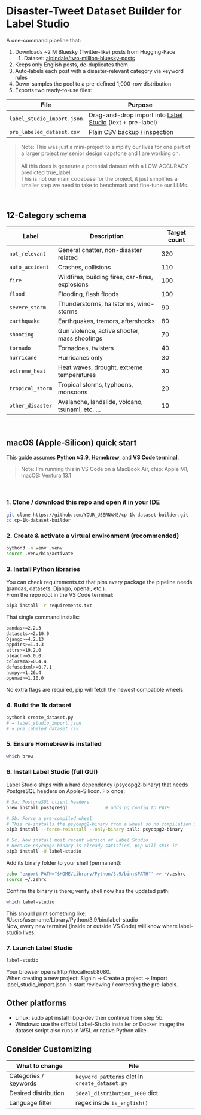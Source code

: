 # Disaster-Tweet Dataset Builder for Label Studio

A one-command pipeline that:

1. Downloads ~2 M Bluesky (Twitter-like) posts from Hugging-Face 
   1. Dataset: [alpindale/two-million-bluesky-posts](https://huggingface.co/datasets/alpindale/two-million-bluesky-posts)  
2. Keeps only English posts, de-duplicates them  
3. Auto-labels each post with a disaster-relevant category via keyword rules  
4. Down-samples the pool to a pre-defined 1,000-row distribution  
5. Exports two ready-to-use files:

| File | Purpose |
|---|---|
| `label_studio_import.json` | Drag-and-drop import into [Label Studio](https://labelstud.io) (text + pre-label) |
| `pre_labeled_dataset.csv` | Plain CSV backup / inspection | <br>


> Note: This was just a mini-project to simplify our lives for one part of a larger project my senior design capstone and I are working on. <br> <br>
> All this does is generate a potential dataset with a LOW-ACCURACY predicted true_label. <br>
> This is not our main codebase for the project, it just simplifies a smaller step we need to take to benchmark and fine-tune our LLMs. 
<br>

## 12-Category schema

| Label | Description | Target count |
|---|---|---|
| `not_relevant` | General chatter, non-disaster related | 320 |
| `auto_accident` | Crashes, collisions | 110 |
| `fire` | Wildfires, building fires, car-fires, explosions | 100 |
| `flood` | Flooding, flash floods | 100 |
| `severe_storm` | Thunderstorms, hailstorms, wind-storms | 90 |
| `earthquake` | Earthquakes, tremors, aftershocks | 80 |
| `shooting` | Gun violence, active shooter, mass shootings | 70 |
| `tornado` | Tornadoes, twisters | 40 |
| `hurricane` | Hurricanes only | 30 |
| `extreme_heat` | Heat waves, drought, extreme temperatures | 30 |
| `tropical_storm` | Tropical storms, typhoons, monsoons | 20 |
| `other_disaster` | Avalanche, landslide, volcano, tsunami, etc. … | 10 |

<br>

## macOS (Apple-Silicon) quick start

This guide assumes **Python ≥3.9**, **Homebrew**, and **VS Code terminal**.

> Note: I'm running this in VS Code on a MacBook Air, chip: Apple M1, macOS: Ventura 13.1

<br>

### 1. Clone / download this repo and open it in your IDE

```bash
git clone https://github.com/YOUR_USERNAME/cp-1k-dataset-builder.git
cd cp-1k-dataset-builder
```

### 2. Create & activate a virtual environment (recommended)
```bash
python3 -m venv .venv
source .venv/bin/activate
```

### 3. Install Python libraries
You can check requirements.txt that pins every package the pipeline needs (pandas, datasets, Django, openai, etc.). \
From the repo root in the VS Code terminal:
```bash
pip3 install -r requirements.txt
```
That single command installs:
```bash
pandas>=2.2.3
datasets>=2.10.0
Django>=4.2.13
appdirs>=1.4.3
attrs>=19.2.0
bleach>=5.0.0
colorama>=0.4.4
defusedxml>=0.7.1
numpy>=1.26.4
openai>=1.10.0
```
No extra flags are required, pip will fetch the newest compatible wheels.


### 4. Build the 1k dataset
```bash
python3 create_dataset.py
# → label_studio_import.json
# → pre_labeled_dataset.csv
```

### 5. Ensure Homebrew is installed
```bash
which brew
```

### 6. Install Label Studio (full GUI)
Label Studio ships with a hard dependency (psycopg2-binary) that needs PostgreSQL headers on Apple-Silicon.
Fix once:
```bash
# 5a. PostgreSQL client headers
brew install postgresql              # adds pg_config to PATH

# 5b. Force a pre-compiled wheel
# This re-installs the psycopg2-binary from a wheel so no compilation is required
pip3 install --force-reinstall --only-binary :all: psycopg2-binary

# 5c. Now install most recent version of Label Studio
# Because psycopg2-binary is already satisfied, pip will skip it
pip3 install -U label-studio
``` 

Add its binary folder to your shell (permanent):
```bash
echo 'export PATH="$HOME/Library/Python/3.9/bin:$PATH"' >> ~/.zshrc
source ~/.zshrc
```

Confirm the binary is there; verify shell now has the updated path:
```bash
which label-studio
```
This should print something like: /Users/username/Library/Python/3.9/bin/label-studio \
Now, every new terminal (inside or outside VS Code) will know where label-studio lives.

### 7. Launch Label Studio
```bash
label-studio
```

Your browser opens http://localhost:8080. \
When creating a new project:
Signin → Create a project → Import label_studio_import.json → start reviewing / correcting the pre-labels.

## Other platforms
- Linux: sudo apt install libpq-dev then continue from step 5b.
- Windows: use the official Label-Studio installer or Docker image; the dataset script also runs in WSL or native Python alike.

## Consider Customizing 
| What to change        | File                                           |
| --------------------- | ---------------------------------------------- |
| Categories / keywords | `keyword_patterns` dict in `create_dataset.py` |
| Desired distribution  | `ideal_distribution_1000` dict                 |
| Language filter       | regex inside `is_english()`                    |


<!-- # pip3 install pandas datasets
# python3 create_dataset.py
# - that'll run the pre-labeled dataset script

# pip3 install label-studio --no-deps
# pip3 install pandas datasets openai "Django>=4.2.13"
# pip3 install -r requirements.txt

# pip3 install label-studio
# - if you get teh psycopg2-binary error, try installing the minimal version first
# pip3 install label-studio-core
# label-studio

# Install without the problematic dependency
#  pip3 install label-studio --no-deps
#  pip3 install django rq django-rq pandas numpy openai\
    
#####

# THIS IS WITHIN VSCODE ON A MacBook Air, chip: Apple M1, macOS: Ventura 13.1
# Ensure Homebre is available inside this terminal
#    which brew
# Install the PostgreSQL client headers 
#    brew install postgresql

# Re-install psycopg2-binary from a wheel so no compilation is required
#    pip3 install --force-reinstall --only-binary :all: psycopg2-binary
# Now try installing label studio again; because psycopg2-binary is already satisfied, pip will skip it
#    pip3 install --upgrade label-studio
# Start Label Studio
#    label-studio
# That should open http://localhost:8080 in your browser

# Add the missing directory to PATH for this session
#    export PATH="$HOME/Library/Python/3.9/bin:$PATH"
# Confirm the binary is there
#    which label-studio
# → /Users/bonszai/Library/Python/3.9/bin/label-studio

# to keep the fix permanent, append the export line to your shell profile
#.   echo 'export PATH="$HOME/Library/Python/3.9/bin:$PATH"' >> ~/.zshrc
#.   source ~/.zshrc

# veryify shell now has the updated PATH
#.   which label-studio
# should print something like: /Users/bonszai/Library/Python/3.9/bin/label-studio
# now can start Label Studio whenever -->
